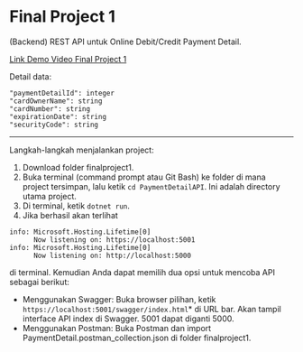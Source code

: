 
# Final Project 1

(Backend) REST API untuk Online Debit/Credit Payment Detail.

[Link Demo Video Final Project 1](https://github.com/aryarafid/specialization-backend/blob/main/finalproject1/finalproject2-soal1.mp4)

Detail data:

```
"paymentDetailId": integer
"cardOwnerName": string
"cardNumber": string
"expirationDate": string
"securityCode": string
```

---
Langkah-langkah menjalankan project:

1. Download folder finalproject1.
2. Buka terminal (command prompt atau Git Bash) ke folder di mana project tersimpan, lalu ketik ```cd PaymentDetailAPI```. Ini adalah directory utama project.
3. Di terminal, ketik `dotnet run`.
4. Jika berhasil akan terlihat
```
info: Microsoft.Hosting.Lifetime[0]
      Now listening on: https://localhost:5001
info: Microsoft.Hosting.Lifetime[0]
      Now listening on: http://localhost:5000
```
di terminal. 
Kemudian Anda dapat memilih dua opsi untuk mencoba API sebagai berikut:
- Menggunakan Swagger: Buka browser pilihan, ketik `https://localhost:5001/swagger/index.html`* di URL bar. Akan tampil interface API index di Swagger. 5001 dapat diganti 5000.
- Menggunakan Postman: Buka Postman dan import PaymentDetail.postman_collection.json di folder finalproject1.
